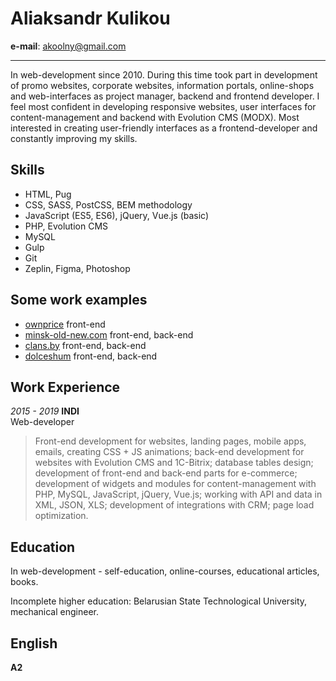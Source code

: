 # Aliaksandr Kulikou

**e-mail**: akoolny@gmail.com
___
In web-development since 2010. During this time took part in development of promo websites, corporate websites, information portals, online-shops and web-interfaces as project manager, backend and frontend developer. I feel most confident in developing responsive websites, user interfaces for content-management and backend with Evolution CMS (MODX). Most interested in creating user-friendly interfaces as a frontend-developer and constantly improving my skills.

## Skills
- HTML, Pug
- CSS, SASS, PostCSS, BEM methodology
- JavaScript (ES5, ES6), jQuery, Vue.js (basic)
- PHP, Evolution CMS
- MySQL
- Gulp
- Git
- Zeplin, Figma, Photoshop

## Some work examples
- [ownprice](http://akool.ru/p/own/) front-end
- [minsk-old-new.com](http://minsk-old-new.com) front-end, back-end
- [clans.by](http://clans.by) front-end, back-end
- [dolceshum](http://akool.ru/p/dolce/) front-end, back-end

## Work Experience
*2015 - 2019* **INDI**  
Web-developer
> Front-end development for websites, landing pages, mobile apps, emails, creating CSS + JS animations; back-end development for websites with Evolution CMS and 1C-Bitrix; database tables design; development of front-end and back-end parts for e-commerce; development of widgets and modules for content-management with PHP, MySQL, JavaScript, jQuery, Vue.js; working with API and data in XML, JSON, XLS; development of integrations with CRM; page load optimization.

## Education
In web-development - self-education, online-courses, educational articles, books.

Incomplete higher education: Belarusian State Technological University, mechanical engineer.

## English
**A2**
